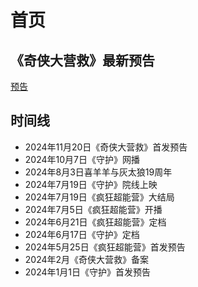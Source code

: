 # 首页
## 《奇侠大营救》最新预告
[预告](//player.bilibili.com/player.html?isOutside=true&aid=113599636833532&bvid=BV1j7iRY2Eic&cid=27192526609&p=1 ':include')
## 时间线
- 2024年11月20日《奇侠大营救》首发预告
- 2024年10月7日《守护》网播
- 2024年8月3日喜羊羊与灰太狼19周年
- 2024年7月19日《守护》院线上映
- 2024年7月19日《疯狂超能营》大结局
- 2024年7月5日《疯狂超能营》开播
- 2024年6月21日《疯狂超能营》定档
- 2024年6月17日《守护》定档
- 2024年5月25日《疯狂超能营》首发预告
- 2024年2月《奇侠大营救》备案
- 2024年1月1日《守护》首发预告
